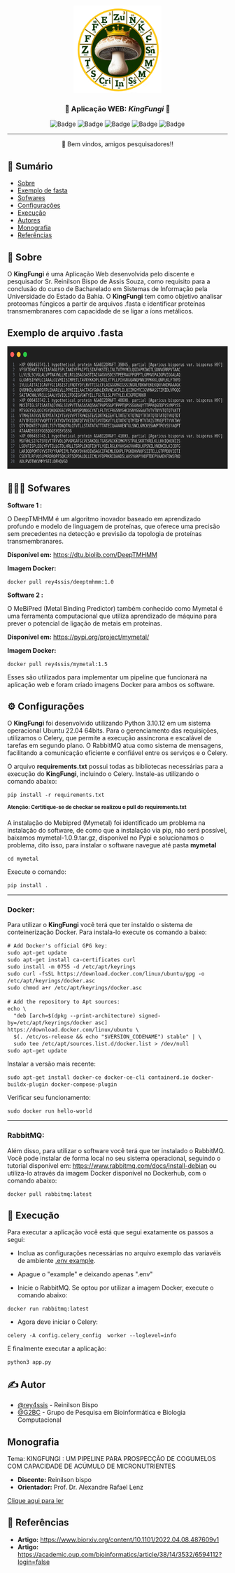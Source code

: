 <p align="center">
  <a href="" rel="noopener">
 <img width=200px height=200px src="static/img/logoW.png" alt="Bot logo"></a>
</p>

<h3 align="center"> 🍄 Aplicação WEB: <i>KingFungi </i>🍄</h3>

<div align="center">

![Badge](https://img.shields.io/static/v1?label=status&message=ativo&color=green&style=for-the-badge&logo=status)
![Badge](https://img.shields.io/static/v1?label=Python&message=3.10.12&color=blue&style=for-the-badge&logo=python)
![Badge](https://img.shields.io/static/v1?label=Celery&message=latest&color=3486&style=for-the-badge&logo=celery)
![Badge](https://img.shields.io/static/v1?label=Rabbit&message=latest&color=f60&style=for-the-badge&logo=rabbitmq)
![Badge](https://img.shields.io/static/v1?label=Docker&message=latest&color=0E76BD&style=for-the-badge&logo=docker)
</div>

---

<p align="center"> 🤖 Bem vindos, amigos pesquisadores!!
    <br> 
</p>

## 📝 Sumário

- [Sobre ](#about)
- [Exemplo de fasta](#demo)
- [Sofwares](#soft)
- [Configurações](#config)
- [Execução](#exec)
- [Autores](#authors)
- [Monografia](#monografia)
- [Referências](#acknowledgement)

## 🧐 Sobre <a name = "about"></a>
O <strong> KingFungi</strong>   é uma Aplicação Web desenvolvida pelo discente e pesquisador Sr. Reinilson Bispo de Assis Souza, como requisito para a conclusão do curso de Bacharelado em Sistemas de Informação pela Universidade do Estado da Bahia. O <strong> KingFungi</strong> tem como objetivo analisar proteomas fúngicos a partir de arquivos .fasta e identificar proteínas transmembranares com capacidade de se ligar a íons metálicos.

## Exemplo de arquivo .fasta <a name = "demo"></a>

 <img width=1000px height=280px src="static/img/fasta.png" alt="Bot logo"></a>



## 👨🏽‍💻 Sofwares  <a name = "soft"></a>


**Software 1 :**

O DeepTMHMM é um algoritmo inovador baseado em aprendizado profundo e modelo de linguagem de proteínas, que oferece uma precisão sem precedentes na detecção e previsão da topologia de proteínas transmembranares.

**Disponível em:** https://dtu.biolib.com/DeepTMHMM

**Imagem Docker:** 
```
docker pull rey4ssis/deeptmhmm:1.0
```



**Software 2 :** 

O MeBiPred (Metal Binding Predictor) também conhecido como Mymetal é uma ferramenta computacional que utiliza aprendizado de máquina para prever o potencial de ligação de metais em proteínas.

**Disponível em:** https://pypi.org/project/mymetal/

**Imagem Docker:** 
```
docker pull rey4ssis/mymetal:1.5
```



Esses são utilizados para implementar um pipeline que funcionará na aplicação web e foram criado imagens Docker para ambos os software.

## ⚙️ Configurações <a name = "config"></a>

O <strong> KingFungi</strong> foi desenvolvido utilizando Python 3.10.12 em um sistema operacional Ubuntu 22.04 64bits. Para o gerenciamento das requisições, utilizamos o Celery, que permite a execução assíncrona e escalável de tarefas em segundo plano. O RabbitMQ atua como sistema de mensagens, facilitando a comunicação eficiente e confiável entre os serviços e o Celery.

O arquivo <strong>requirements.txt</strong> possui todas as bibliotecas necessárias para a execução do <strong> KingFungi</strong>, incluindo o Celery. Instale-as utilizando o comando abaixo:

```
pip install -r requirements.txt
```
<sup>**Atenção: Certitique-se de checkar se realizou o pull do requirements.txt**</sup>


A instalação do Mebipred (Mymetal) foi identificado um problema na instalação do software, de como que a instalação via pip, não será possível, baixamos 
mymetal-1.0.9.tar.gz, disponível no Pypi e solucionamos o problema, dito isso, para instalar o software navegue até pasta **mymetal**

```
cd mymetal
```
Execute o comando:

```
pip install .
```
----
### Docker:

Para utilizar o <strong>KingFungi</strong> você terá que ter instaldo o sistema de conteinerização Docker. Para instala-lo execute os comando a baixo:

```
# Add Docker's official GPG key:
sudo apt-get update
sudo apt-get install ca-certificates curl
sudo install -m 0755 -d /etc/apt/keyrings
sudo curl -fsSL https://download.docker.com/linux/ubuntu/gpg -o /etc/apt/keyrings/docker.asc
sudo chmod a+r /etc/apt/keyrings/docker.asc

# Add the repository to Apt sources:
echo \
  "deb [arch=$(dpkg --print-architecture) signed-by=/etc/apt/keyrings/docker asc] https://download.docker.com/linux/ubuntu \
  $(. /etc/os-release && echo "$VERSION_CODENAME") stable" | \
  sudo tee /etc/apt/sources.list.d/docker.list > /dev/null
sudo apt-get update
```
Instalar a versão mais recente:
```
sudo apt-get install docker-ce docker-ce-cli containerd.io docker-buildx-plugin docker-compose-plugin
```
Verificar seu funcionamento:
```
sudo docker run hello-world
```
----
### RabbitMQ:
Além disso, para utilizar o software você terá que ter instalado o RabbitMQ. Você pode instalar de forma local no seu sistema operacional, seguindo o tutorial disponível em: https://www.rabbitmq.com/docs/install-debian ou utiliza-lo através da imagem Docker disponível no Dockerhub, com o comando abaixo: 

```
docker pull rabbitmq:latest
```




## 🏁 Execução <a name = "exec"></a>

Para executar a aplicação você está que segui exatamente os passos a segui:

- Inclua as configurações necessárias no arquivo exemplo das variavéis de ambiente <a href=".env example">.env example</a>.

 - Apague o "example" e deixando apenas ".env"

- Inicie o RabbitMQ. Se optou por utilizar a imagem Docker, execute o comando abaixo:
```
docker run rabbitmq:latest
```
- Agora deve iniciar o Celery:
```
celery -A config.celery_config  worker --loglevel=info
```
E finalmente executar a aplicação:
```
python3 app.py
```

## ✍️ Autor <a name = "authors"></a>

- [@rey4ssis](https://github.com/rey4ssis) - Reinilson Bispo 
- [@G2BC](https://github.com/G2BC/KingFungi) - Grupo de Pesquisa em Bioinformática e Biologia Computacional

## Monografia <a name="monografia"></a>
Tema: KINGFUNGI : UM PIPELINE PARA PROSPECÇÃO DE COGUMELOS
COM CAPACIDADE DE ACÚMULO DE MICRONUTRIENTES

- **Discente:** Reinilson bispo
- **Orientador:** Prof. Dr. Alexandre Rafael Lenz

<a href="monografia/Monografia__Reinilson_Bispo_final.pdf">Clique aqui para ler</a>

## 📖 Referências 

- **Artigo:** https://www.biorxiv.org/content/10.1101/2022.04.08.487609v1
- **Artigo:** https://academic.oup.com/bioinformatics/article/38/14/3532/6594112?login=false



